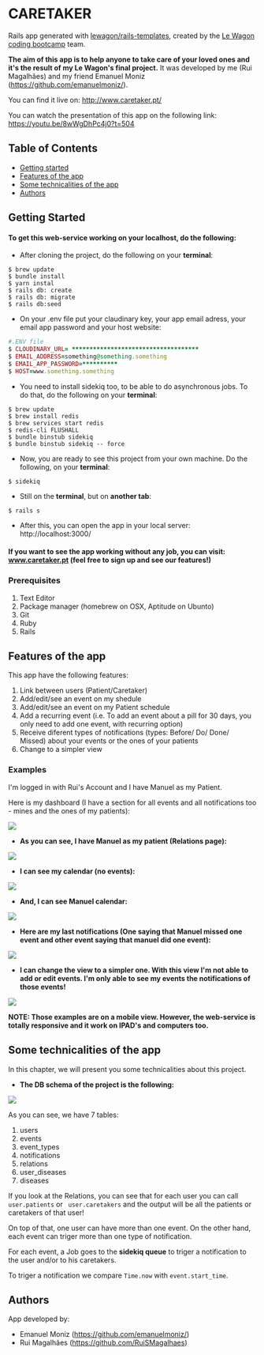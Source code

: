 # CARETAKER

Rails app generated with [lewagon/rails-templates](https://github.com/lewagon/rails-templates), created by the [Le Wagon coding bootcamp](https://www.lewagon.com) team.

**The aim of this app is to help anyone to take care of your loved ones and it's the result of my Le Wagon's final project.**
It was developed by me (Rui Magalhães) and my friend Emanuel Moniz (https://github.com/emanuelmoniz/).


You can find it live on: http://www.caretaker.pt/

You can watch the presentation of this app on the following link: https://youtu.be/8wWgDhPc4j0?t=504

## Table of Contents

* [Getting started](#getting-started)
* [Features of the app](#features-of-the-app)
* [Some technicalities of the app](#Some-technicalities-of-the-app)
* [Authors](#authors)

## Getting Started

#### To get this web-service working on your localhost, do the following:

* After cloning the project, do the following on your **terminal**:

```terminal
$ brew update
$ bundle install
$ yarn instal
$ rails db: create
$ rails db: migrate
$ rails db:seed
```
* On your .env file put your claudinary key, your app email adress, your email app password and your host website:

```ruby
#.ENV file
$ CLOUDINARY_URL= ************************************
$ EMAIL_ADDRESS=something@something.something
$ EMAIL_APP_PASSWORD=**********
$ HOST=www.something.something
```
* You need to install sidekiq too, to be able to do asynchronous jobs. To do that, do the following on your **terminal**:

```terminal
$ brew update
$ brew install redis
$ brew services start redis
$ redis-cli FLUSHALL
$ bundle binstub sidekiq
$ bundle binstub sidekiq -- force
```
* Now, you are ready to see this project from your own machine.
Do the following, on your **terminal**:

```terminal
$ sidekiq
```
* Still on the **terminal**, but on **another tab**:

```terminal
$ rails s
```

* After this, you can open the app in your local server: http://localhost:3000/

#### If you want to see the app working without any job, you can visit: www.caretaker.pt (feel free to sign up and see our features!)

### Prerequisites

1. Text Editor
2. Package manager (homebrew on OSX, Aptitude on Ubunto)
3. Git
4. Ruby
5. Rails

## Features of the app

This app have the following features:

1. Link between users (Patient/Caretaker)
2. Add/edit/see an event on my shedule
3. Add/edit/see an event on my Patient schedule
4. Add a recurring event (i.e. To add an event about a pill for 30 days, you only need to add one event, with recurring option)
5. Receive diferent types of notifications (types: Before/ Do/ Done/ Missed) about your events or the ones of your patients
6. Change to a simpler view

### Examples

I'm logged in with Rui's Account and I have Manuel as my Patient.

Here is my dashboard (I have a section for all events and all notifications too - mines and the ones of my patients):

![](/readmeImgs/dashboard.png)

* **As you can see, I have Manuel as my patient (Relations page):**

![](/readmeImgs/Patientexample.png)

* **I can see my calendar (no events):**

![](/readmeImgs/mySchedule.png)

* **And, I can see Manuel calendar:**

![](/readmeImgs/manuelSchedule.png)

* **Here are my last notifications (One saying that Manuel missed one event and other event saying that manuel did one event):**

![](/readmeImgs/dashboard.png)

* **I can change the view to a simpler one.
With this view I'm not able to add or edit events. I'm only able to see my events the notifications of those events!**

![](/readmeImgs/simpleview.png)


**NOTE: Those examples are on a mobile view. However, the web-service is totally responsive and it work on IPAD's and computers too.**


## Some technicalities of the app

In this chapter, we will present you some technicalities about this project.

* **The DB schema of the project is the following:**

![](/readmeImgs/DBschema.png)


As you can see, we have 7 tables:

1. users
2. events
3. event_types
4. notifications
5. relations
6. user_diseases
7. diseases


If you look at the Relations, you can see that for each user you can call `` user.patients `` or `` user.caretakers`` and the output will be all the patients or caretakers of that user!

On top of that, one user can have more than one event.
On the other hand, each event can triger more than one type of notification.

For each event, a Job goes to the **sidekiq queue** to triger a notification to the user and/or to his caretakers.

To triger a notification we compare `Time.now` with  ``event.start_time``.

## Authors

App developed by:

* Emanuel Moniz (https://github.com/emanuelmoniz/)
* Rui Magalhães (https://github.com/RuiSMagalhaes)






